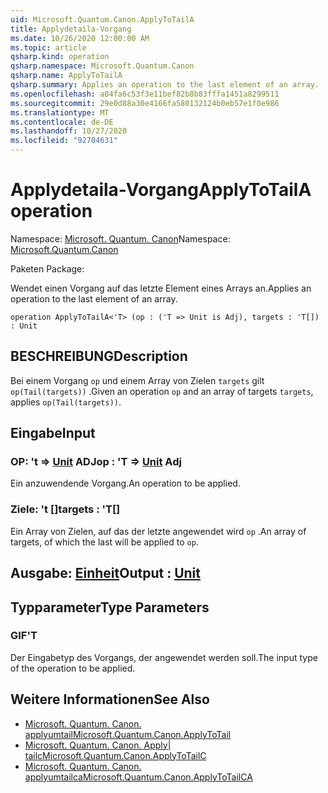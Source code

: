 ```yaml
---
uid: Microsoft.Quantum.Canon.ApplyToTailA
title: Applydetaila-Vorgang
ms.date: 10/26/2020 12:00:00 AM
ms.topic: article
qsharp.kind: operation
qsharp.namespace: Microsoft.Quantum.Canon
qsharp.name: ApplyToTailA
qsharp.summary: Applies an operation to the last element of an array.
ms.openlocfilehash: a84fa6c53f3e11bef82b8b83fffa1451a8299511
ms.sourcegitcommit: 29e0d88a30e4166fa580132124b0eb57e1f0e986
ms.translationtype: MT
ms.contentlocale: de-DE
ms.lasthandoff: 10/27/2020
ms.locfileid: "92704631"
---
```

# <a name="applytotaila-operation"></a><span data-ttu-id="cfbc3-102">Applydetaila-Vorgang</span><span class="sxs-lookup"><span data-stu-id="cfbc3-102">ApplyToTailA operation</span></span>

<span data-ttu-id="cfbc3-103">Namespace: [Microsoft. Quantum. Canon](xref:Microsoft.Quantum.Canon)</span><span class="sxs-lookup"><span data-stu-id="cfbc3-103">Namespace: [Microsoft.Quantum.Canon](xref:Microsoft.Quantum.Canon)</span></span>

<span data-ttu-id="cfbc3-104">Paketen [](https://nuget.org/packages/)</span><span class="sxs-lookup"><span data-stu-id="cfbc3-104">Package: [](https://nuget.org/packages/)</span></span>


<span data-ttu-id="cfbc3-105">Wendet einen Vorgang auf das letzte Element eines Arrays an.</span><span class="sxs-lookup"><span data-stu-id="cfbc3-105">Applies an operation to the last element of an array.</span></span>

```qsharp
operation ApplyToTailA<'T> (op : ('T => Unit is Adj), targets : 'T[]) : Unit
```


## <a name="description"></a><span data-ttu-id="cfbc3-106">BESCHREIBUNG</span><span class="sxs-lookup"><span data-stu-id="cfbc3-106">Description</span></span>

<span data-ttu-id="cfbc3-107">Bei einem Vorgang `op` und einem Array von Zielen `targets` gilt `op(Tail(targets))` .</span><span class="sxs-lookup"><span data-stu-id="cfbc3-107">Given an operation `op` and an array of targets `targets`, applies `op(Tail(targets))`.</span></span>

## <a name="input"></a><span data-ttu-id="cfbc3-108">Eingabe</span><span class="sxs-lookup"><span data-stu-id="cfbc3-108">Input</span></span>

### <a name="op--t--unit-adj"></a><span data-ttu-id="cfbc3-109">OP: 't => [Unit](xref:microsoft.quantum.lang-ref.unit) ADJ</span><span class="sxs-lookup"><span data-stu-id="cfbc3-109">op : 'T => [Unit](xref:microsoft.quantum.lang-ref.unit) Adj</span></span>

<span data-ttu-id="cfbc3-110">Ein anzuwendende Vorgang.</span><span class="sxs-lookup"><span data-stu-id="cfbc3-110">An operation to be applied.</span></span>


### <a name="targets--t"></a><span data-ttu-id="cfbc3-111">Ziele: 't []</span><span class="sxs-lookup"><span data-stu-id="cfbc3-111">targets : 'T[]</span></span>

<span data-ttu-id="cfbc3-112">Ein Array von Zielen, auf das der letzte angewendet wird `op` .</span><span class="sxs-lookup"><span data-stu-id="cfbc3-112">An array of targets, of which the last will be applied to `op`.</span></span>



## <a name="output--unit"></a><span data-ttu-id="cfbc3-113">Ausgabe: [Einheit](xref:microsoft.quantum.lang-ref.unit)</span><span class="sxs-lookup"><span data-stu-id="cfbc3-113">Output : [Unit](xref:microsoft.quantum.lang-ref.unit)</span></span>



## <a name="type-parameters"></a><span data-ttu-id="cfbc3-114">Typparameter</span><span class="sxs-lookup"><span data-stu-id="cfbc3-114">Type Parameters</span></span>

### <a name="t"></a><span data-ttu-id="cfbc3-115">GIF</span><span class="sxs-lookup"><span data-stu-id="cfbc3-115">'T</span></span>

<span data-ttu-id="cfbc3-116">Der Eingabetyp des Vorgangs, der angewendet werden soll.</span><span class="sxs-lookup"><span data-stu-id="cfbc3-116">The input type of the operation to be applied.</span></span>

## <a name="see-also"></a><span data-ttu-id="cfbc3-117">Weitere Informationen</span><span class="sxs-lookup"><span data-stu-id="cfbc3-117">See Also</span></span>

- [<span data-ttu-id="cfbc3-118">Microsoft. Quantum. Canon. applyumtail</span><span class="sxs-lookup"><span data-stu-id="cfbc3-118">Microsoft.Quantum.Canon.ApplyToTail</span></span>](xref:Microsoft.Quantum.Canon.ApplyToTail)
- [<span data-ttu-id="cfbc3-119">Microsoft. Quantum. Canon. Apply| tailc</span><span class="sxs-lookup"><span data-stu-id="cfbc3-119">Microsoft.Quantum.Canon.ApplyToTailC</span></span>](xref:Microsoft.Quantum.Canon.ApplyToTailC)
- [<span data-ttu-id="cfbc3-120">Microsoft. Quantum. Canon. applyumtailca</span><span class="sxs-lookup"><span data-stu-id="cfbc3-120">Microsoft.Quantum.Canon.ApplyToTailCA</span></span>](xref:Microsoft.Quantum.Canon.ApplyToTailCA)